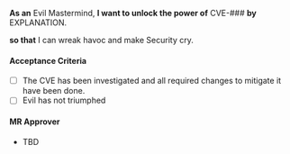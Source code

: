 **As an** Evil Mastermind,
**I want to unlock the power of** CVE-###
**by** EXPLANATION.

<!-- Explain how the CVE works -->

**so that** I can wreak havoc and make Security cry.

#### Acceptance Criteria

- [ ] The CVE has been investigated and all required changes to mitigate it have been done.
- [ ] Evil has not triumphed

#### MR Approver

- TBD
